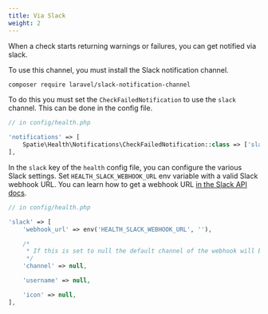 ```yaml
---
title: Via Slack
weight: 2
---
```


When a check starts returning warnings or failures, you can get notified via slack.

To use this channel, you must install the Slack notification channel.

```bash
composer require laravel/slack-notification-channel
```

To do this you must set the `CheckFailedNotification` to use the `slack` channel. This can be done in the config file.

```php
// in config/health.php

'notifications' => [
    Spatie\Health\Notifications\CheckFailedNotification::class => ['slack'],
],
```

In the `slack` key of the `health` config file, you can configure the various Slack settings. Set `HEALTH_SLACK_WEBHOOK_URL` env variable with a valid Slack webhook URL. You can learn how to get a webhook URL [in the Slack API docs](https://api.slack.com/messaging/webhooks).

```php
// in config/health.php

'slack' => [
    'webhook_url' => env('HEALTH_SLACK_WEBHOOK_URL', ''),

    /*
     * If this is set to null the default channel of the webhook will be used.
     */
    'channel' => null,

    'username' => null,

    'icon' => null,
],
```

